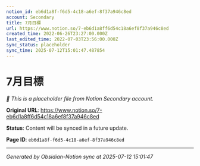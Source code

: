 ```yaml
---
notion_id: eb6d1a8f-f6d5-4c18-a6ef-8f37a946c8ed
account: Secondary
title: 7月目標
url: https://www.notion.so/7-eb6d1a8ff6d54c18a6ef8f37a946c8ed
created_time: 2022-06-26T23:27:00.000Z
last_edited_time: 2022-07-03T23:56:00.000Z
sync_status: placeholder
sync_time: 2025-07-12T15:01:47.487854
---
```


# 7月目標

*🔄 This is a placeholder file from Notion Secondary account.*

**Original URL**: https://www.notion.so/7-eb6d1a8ff6d54c18a6ef8f37a946c8ed

**Status**: Content will be synced in a future update.

**Page ID**: `eb6d1a8f-f6d5-4c18-a6ef-8f37a946c8ed`

---

*Generated by Obsidian-Notion sync at 2025-07-12 15:01:47*
